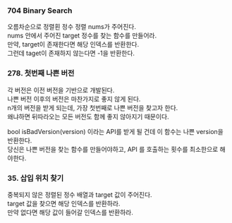### 704 Binary Search
오름차순으로 정렬횐 정수 정렬 nums가 주어진다. <br>
nums 안에서 주어진 target 정수를 찾는 함수를 만들어라. <br>
만약, target이 존재한다면 해당 인덱스를 반환한다. <br>
그런데 taget이 존재하지 않는다면 -1을 반환한다. 


### 278. 첫번째 나쁜 버전
각 버전은 이전 버전을 기반으로 개발된다. <br>
나쁜 버전 이후의 버전은 마찬가지로 좋지 않게 된다. <br>
n개의 버전을 받게 되는데, 가장 첫번째로 나쁜 버전을 찾고자 한다.<br>
왜냐하면 뒤따라오는 모든 버전도 함께 좋지 않아지기 때문이다. <br>

bool isBadVersion(version) 이라는 API를 받게 될 건데 이 함수는 나쁜 version을 반환한다. <br>
당신은 나쁜 버전을 찾는 함수를 만들어야하고, API 를 호출하는 횟수를 최소한으로 해야한다. 


### 35. 삽입 위치 찾기
중복되지 않은 정렬된 정수 배열과 target 값이 주어진다. <br>
target 값을 찾으면 해당 인덱스를 반환하라. <br>
만약 없다면 해당 값이 들어갈 인덱스를 반환하라. 